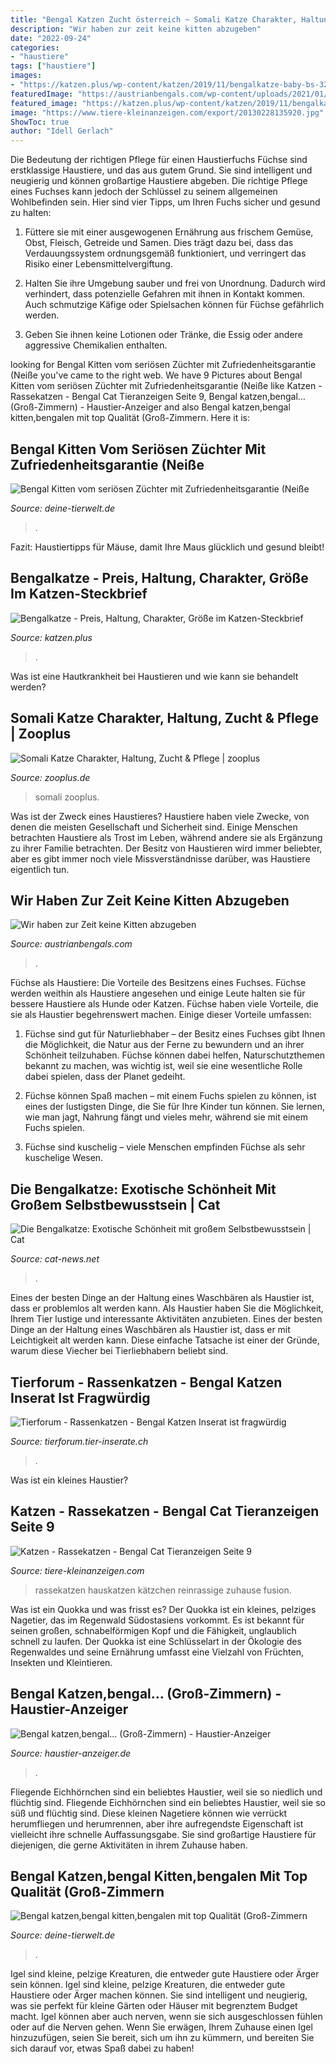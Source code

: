 ```yaml
---
title: "Bengal Katzen Zucht österreich ~ Somali Katze Charakter, Haltung, Zucht &amp; Pflege"
description: "Wir haben zur zeit keine kitten abzugeben"
date: "2022-09-24"
categories:
- "haustiere"
tags: ["haustiere"]
images:
- "https://katzen.plus/wp-content/katzen/2019/11/bengalkatze-baby-bs-322881469.jpg"
featuredImage: "https://austrianbengals.com/wp-content/uploads/2021/01/99d43-bengal-katzen-zucht-5.jpg"
featured_image: "https://katzen.plus/wp-content/katzen/2019/11/bengalkatze-baby-bs-322881469.jpg"
image: "https://www.tiere-kleinanzeigen.com/export/20130228135920.jpg"
ShowToc: true
author: "Idell Gerlach"
---
```



Die Bedeutung der richtigen Pflege für einen Haustierfuchs
Füchse sind erstklassige Haustiere, und das aus gutem Grund. Sie sind intelligent und neugierig und können großartige Haustiere abgeben. Die richtige Pflege eines Fuchses kann jedoch der Schlüssel zu seinem allgemeinen Wohlbefinden sein. Hier sind vier Tipps, um Ihren Fuchs sicher und gesund zu halten:
1) Füttere sie mit einer ausgewogenen Ernährung aus frischem Gemüse, Obst, Fleisch, Getreide und Samen. Dies trägt dazu bei, dass das Verdauungssystem ordnungsgemäß funktioniert, und verringert das Risiko einer Lebensmittelvergiftung.

2) Halten Sie ihre Umgebung sauber und frei von Unordnung. Dadurch wird verhindert, dass potenzielle Gefahren mit ihnen in Kontakt kommen. Auch schmutzige Käfige oder Spielsachen können für Füchse gefährlich werden.

3) Geben Sie ihnen keine Lotionen oder Tränke, die Essig oder andere aggressive Chemikalien enthalten.

	

		
looking for Bengal Kitten vom seriösen Züchter mit Zufriedenheitsgarantie (Neiße you've came to the right web. We have 9 Pictures about Bengal Kitten vom seriösen Züchter mit Zufriedenheitsgarantie (Neiße like Katzen - Rassekatzen - Bengal Cat Tieranzeigen Seite 9, Bengal katzen,bengal… (Groß-Zimmern) - Haustier-Anzeiger and also Bengal katzen,bengal kitten,bengalen mit top Qualität (Groß-Zimmern. Here it is:
		
    
## Bengal Kitten Vom Seriösen Züchter Mit Zufriedenheitsgarantie (Neiße

<img loading=lazy src="https://www.deine-tierwelt.de/fotos/123936920_xl.jpg" onerror="this.onerror=null;this.src='https://tse4.mm.bing.net/th?id=OIP.ekWwcFKAoviuCqjcxzdFgwHaE6&amp;pid=15.1';" alt="Bengal Kitten vom seriösen Züchter mit Zufriedenheitsgarantie (Neiße">

_Source: deine-tierwelt.de_

>. 

	

Fazit: Haustiertipps für Mäuse, damit Ihre Maus glücklich und gesund bleibt!

    
## Bengalkatze - Preis, Haltung, Charakter, Größe Im Katzen-Steckbrief

<img loading=lazy src="https://katzen.plus/wp-content/katzen/2019/11/bengalkatze-baby-bs-322881469.jpg" onerror="this.onerror=null;this.src='https://tse3.mm.bing.net/th?id=OIP.IhFS3-ikMpfFJd6T71FbOAHaE8&amp;pid=15.1';" alt="Bengalkatze - Preis, Haltung, Charakter, Größe im Katzen-Steckbrief">

_Source: katzen.plus_

>. 

	

Was ist eine Hautkrankheit bei Haustieren und wie kann sie behandelt werden?

    
## Somali Katze Charakter, Haltung, Zucht &amp; Pflege | Zooplus

<img loading=lazy src="https://www.zooplus.de/magazin/wp-content/uploads/2017/03/fotolia_104389050-2.jpg" onerror="this.onerror=null;this.src='https://tse1.mm.bing.net/th?id=OIP.SUsJaLxmknOcDnjT0ak6ugHaE6&amp;pid=15.1';" alt="Somali Katze Charakter, Haltung, Zucht &amp; Pflege | zooplus">

_Source: zooplus.de_

>somali zooplus. 

	

Was ist der Zweck eines Haustieres?
Haustiere haben viele Zwecke, von denen die meisten Gesellschaft und Sicherheit sind. Einige Menschen betrachten Haustiere als Trost im Leben, während andere sie als Ergänzung zu ihrer Familie betrachten. Der Besitz von Haustieren wird immer beliebter, aber es gibt immer noch viele Missverständnisse darüber, was Haustiere eigentlich tun.

    
## Wir Haben Zur Zeit Keine Kitten Abzugeben

<img loading=lazy src="https://austrianbengals.com/wp-content/uploads/2021/01/99d43-bengal-katzen-zucht-5.jpg" onerror="this.onerror=null;this.src='https://tse3.mm.bing.net/th?id=OIP.jjytx5npoGSxAFAgsdU2YwHaDF&amp;pid=15.1';" alt="Wir haben zur Zeit keine Kitten abzugeben">

_Source: austrianbengals.com_

>. 

	

Füchse als Haustiere: Die Vorteile des Besitzens eines Fuchses.
Füchse werden weithin als Haustiere angesehen und einige Leute halten sie für bessere Haustiere als Hunde oder Katzen. Füchse haben viele Vorteile, die sie als Haustier begehrenswert machen. Einige dieser Vorteile umfassen:
1) Füchse sind gut für Naturliebhaber – der Besitz eines Fuchses gibt Ihnen die Möglichkeit, die Natur aus der Ferne zu bewundern und an ihrer Schönheit teilzuhaben. Füchse können dabei helfen, Naturschutzthemen bekannt zu machen, was wichtig ist, weil sie eine wesentliche Rolle dabei spielen, dass der Planet gedeiht.

2) Füchse können Spaß machen – mit einem Fuchs spielen zu können, ist eines der lustigsten Dinge, die Sie für Ihre Kinder tun können. Sie lernen, wie man jagt, Nahrung fängt und vieles mehr, während sie mit einem Fuchs spielen.

3) Füchse sind kuschelig – viele Menschen empfinden Füchse als sehr kuschelige Wesen.

    
## Die Bengalkatze: Exotische Schönheit Mit Großem Selbstbewusstsein | Cat

<img loading=lazy src="https://cat-news.net/wp-content/uploads/2018/08/Mammals-Bengal-Cat-Animal-Kingdom-Pet-Cute-3092405-750x500.jpg" onerror="this.onerror=null;this.src='https://tse1.mm.bing.net/th?id=OIP.O4fIXWTviEAGhdOvaiAjngHaE8&amp;pid=15.1';" alt="Die Bengalkatze: Exotische Schönheit mit großem Selbstbewusstsein | Cat">

_Source: cat-news.net_

>. 

	

Eines der besten Dinge an der Haltung eines Waschbären als Haustier ist, dass er problemlos alt werden kann.
Als Haustier haben Sie die Möglichkeit, Ihrem Tier lustige und interessante Aktivitäten anzubieten. Eines der besten Dinge an der Haltung eines Waschbären als Haustier ist, dass er mit Leichtigkeit alt werden kann. Diese einfache Tatsache ist einer der Gründe, warum diese Viecher bei Tierliebhabern beliebt sind.

    
## Tierforum - Rassenkatzen - Bengal Katzen Inserat Ist Fragwürdig

<img loading=lazy src="http://tierforum.tier-inserate.ch/Bilder/Bengal_49080.jpg" onerror="this.onerror=null;this.src='https://tse4.mm.bing.net/th?id=OIP.Z0bUtGjCfVmf7uXxTjtn2wHaE7&amp;pid=15.1';" alt="Tierforum - Rassenkatzen - Bengal Katzen Inserat ist fragwürdig">

_Source: tierforum.tier-inserate.ch_

>. 

	

Was ist ein kleines Haustier?

    
## Katzen - Rassekatzen - Bengal Cat Tieranzeigen Seite 9

<img loading=lazy src="https://www.tiere-kleinanzeigen.com/export/20130228135920.jpg" onerror="this.onerror=null;this.src='https://tse3.mm.bing.net/th?id=OIP.YkylyUEmoE_PGpMU7-VBYAHaE6&amp;pid=15.1';" alt="Katzen - Rassekatzen - Bengal Cat Tieranzeigen Seite 9">

_Source: tiere-kleinanzeigen.com_

>rassekatzen hauskatzen kätzchen reinrassige zuhause fusion. 

	

Was ist ein Quokka und was frisst es?
Der Quokka ist ein kleines, pelziges Nagetier, das im Regenwald Südostasiens vorkommt. Es ist bekannt für seinen großen, schnabelförmigen Kopf und die Fähigkeit, unglaublich schnell zu laufen. Der Quokka ist eine Schlüsselart in der Ökologie des Regenwaldes und seine Ernährung umfasst eine Vielzahl von Früchten, Insekten und Kleintieren.

    
## Bengal Katzen,bengal… (Groß-Zimmern) - Haustier-Anzeiger

<img loading=lazy src="https://www.deine-tierwelt.de/fotos/120555285_xl.jpg" onerror="this.onerror=null;this.src='https://tse4.mm.bing.net/th?id=OIP.dGalnryKGLnai8pQy1ZLMQHaGB&amp;pid=15.1';" alt="Bengal katzen,bengal… (Groß-Zimmern) - Haustier-Anzeiger">

_Source: haustier-anzeiger.de_

>. 

	

Fliegende Eichhörnchen sind ein beliebtes Haustier, weil sie so niedlich und flüchtig sind.
Fliegende Eichhörnchen sind ein beliebtes Haustier, weil sie so süß und flüchtig sind. Diese kleinen Nagetiere können wie verrückt herumfliegen und herumrennen, aber ihre aufregendste Eigenschaft ist vielleicht ihre schnelle Auffassungsgabe. Sie sind großartige Haustiere für diejenigen, die gerne Aktivitäten in ihrem Zuhause haben.

    
## Bengal Katzen,bengal Kitten,bengalen Mit Top Qualität (Groß-Zimmern

<img loading=lazy src="https://www.deine-tierwelt.de/fotos/120425651_760x570.jpg" onerror="this.onerror=null;this.src='https://tse2.mm.bing.net/th?id=OIP.qVMKDASO8qY3wLGSVYvdvwHaFj&amp;pid=15.1';" alt="Bengal katzen,bengal kitten,bengalen mit top Qualität (Groß-Zimmern">

_Source: deine-tierwelt.de_

>. 

	

Igel sind kleine, pelzige Kreaturen, die entweder gute Haustiere oder Ärger sein können.
Igel sind kleine, pelzige Kreaturen, die entweder gute Haustiere oder Ärger machen können. Sie sind intelligent und neugierig, was sie perfekt für kleine Gärten oder Häuser mit begrenztem Budget macht. Igel können aber auch nerven, wenn sie sich ausgeschlossen fühlen oder auf die Nerven gehen. Wenn Sie erwägen, Ihrem Zuhause einen Igel hinzuzufügen, seien Sie bereit, sich um ihn zu kümmern, und bereiten Sie sich darauf vor, etwas Spaß dabei zu haben!

